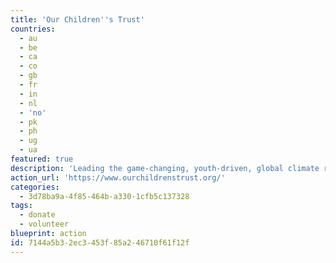 ```yaml
---
title: 'Our Children''s Trust'
countries:
  - au
  - be
  - ca
  - co
  - gb
  - fr
  - in
  - nl
  - 'no'
  - pk
  - ph
  - ug
  - ua
featured: true
description: 'Leading the game-changing, youth-driven, global climate recovery campaign to secure the legal right to a stable climate and healthy atmosphere.'
action_url: 'https://www.ourchildrenstrust.org/'
categories:
  - 3d78ba9a-4f85-464b-a330-1cfb5c137328
tags:
  - donate
  - volunteer
blueprint: action
id: 7144a5b3-2ec3-453f-85a2-46710f61f12f
---
```

